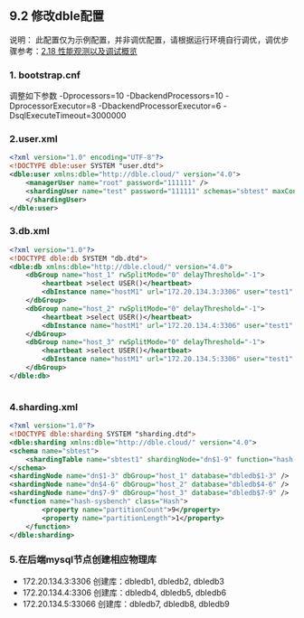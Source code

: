 ## 9.2 修改dble配置

说明：
此配置仅为示例配置，并非调优配置，请根据运行环境自行调优，调优步骤参考：[2.18 性能观测以及调试概览](../2.Function/2.18_performance_observation.md)

### 1. bootstrap.cnf 
调整如下参数
-Dprocessors=10
-DbackendProcessors=10
-DprocessorExecutor=8
-DbackendProcessorExecutor=6
-DsqlExecuteTimeout=3000000

### 2.user.xml

```xml
<?xml version="1.0" encoding="UTF-8"?>
<!DOCTYPE dble:user SYSTEM "user.dtd">
<dble:user xmlns:dble="http://dble.cloud/" version="4.0">
    <managerUser name="root" password="111111" />
    <shardingUser name="test" password="111111" schemas="sbtest" maxCon="1000000">
    </shardingUser>
</dble:user>
```


### 3.db.xml 

```xml
<?xml version="1.0"?>
<!DOCTYPE dble:db SYSTEM "db.dtd">
<dble:db xmlns:dble="http://dble.cloud/" version="4.0">
    <dbGroup name="host_1" rwSplitMode="0" delayThreshold="-1">
        <heartbeat >select USER()</heartbeat>
        <dbInstance name="hostM1" url="172.20.134.3:3306" user="test1" password="test1" maxCon="1000" minCon="100" primary="true"/>
    </dbGroup>
    <dbGroup name="host_2" rwSplitMode="0" delayThreshold="-1">
        <heartbeat >select USER()</heartbeat>
        <dbInstance name="hostM1" url="172.20.134.4:3306" user="test1" password="test1" maxCon="1000" minCon="100" primary="true"/>
    </dbGroup>
    <dbGroup name="host_3" rwSplitMode="0" delayThreshold="-1">
        <heartbeat >select USER()</heartbeat>
        <dbInstance name="hostM1" url="172.20.134.5:3306" user="test1" password="test1" maxCon="1000" minCon="100" primary="true"/>
    </dbGroup>
</dble:db>



```

### 4.sharding.xml

```xml
<?xml version="1.0"?>
<!DOCTYPE dble:sharding SYSTEM "sharding.dtd">
<dble:sharding xmlns:dble="http://dble.cloud/" version="4.0">
<schema name="sbtest">
    <shardingTable name="sbtest1" shardingNode="dn$1-9" function="hash-sysbench" shardingColumn="id" />
</schema>
<shardingNode name="dn$1-3" dbGroup="host_1" database="dbledb$1-3" />
<shardingNode name="dn$4-6" dbGroup="host_2" database="dbledb$4-6" />
<shardingNode name="dn$7-9" dbGroup="host_3" database="dbledb$7-9" />
<function name="hash-sysbench" class="Hash">
        <property name="partitionCount">9</property>
        <property name="partitionLength">1</property>
    </function>
</dble:sharding>
```

### 5.在后端mysql节点创建相应物理库

+ 172.20.134.3:3306 创建库：dbledb1, dbledb2, dbledb3
+ 172.20.134.4:3306 创建库：dbledb4, dbledb5, dbledb6
+ 172.20.134.5:33066 创建库：dbledb7, dbledb8, dbledb9
